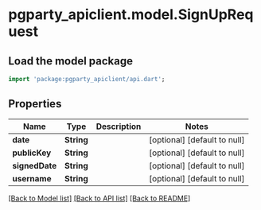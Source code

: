 # pgparty_apiclient.model.SignUpRequest

## Load the model package
```dart
import 'package:pgparty_apiclient/api.dart';
```

## Properties
Name | Type | Description | Notes
------------ | ------------- | ------------- | -------------
**date** | **String** |  | [optional] [default to null]
**publicKey** | **String** |  | [optional] [default to null]
**signedDate** | **String** |  | [optional] [default to null]
**username** | **String** |  | [optional] [default to null]

[[Back to Model list]](../README.md#documentation-for-models) [[Back to API list]](../README.md#documentation-for-api-endpoints) [[Back to README]](../README.md)



